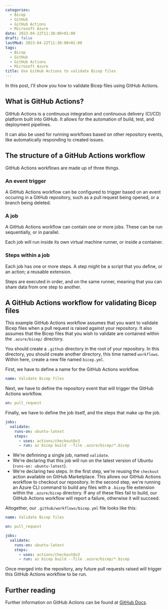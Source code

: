 ```yaml
---
categories:
  - Bicep
  - GitHub
  - GitHub Actions
  - Microsoft Azure
date: 2023-04-22T11:30:00+01:00
draft: false
lastMod: 2023-04-22T11:30:00+01:00
tags:
  - Bicep
  - GitHub
  - GitHub Actions
  - Microsoft Azure
title: Use GitHub Actions to validate Bicep files
---
```


In this post, I'll show you how to validate Bicep files using GitHub Actions.

## What is GitHub Actions?

GitHub Actions is a continuous integration and continuous delivery (CI/CD)
platform built into GitHub. It allows for the automation of build, test, and
deployment pipelines.

It can also be used for running workflows based on other repository events,
like automatically responding to created issues.

## The structure of a GitHub Actions workflow

GitHub Actions workflows are made up of three things.

### An event trigger

A GitHub Actions workflow can be configured to trigger based on an event
occuring in a GitHub repository, such as a pull request being opened, or
a branch being deleted.

### A job

A GitHub Actions workflow can contain one or more jobs. These can be run
sequentially, or in parallel.

Each job will run inside its own virtual machine runner, or inside a
container.

### Steps within a job

Each job has one or more steps. A step might be a script that you define,
or an action; a reusable extension.

Steps are executed in order, and on the same runner, meaning that you can
share data from one step to another.

## A GitHub Actions workflow for validating Bicep files

This example GitHub Actions workflow assumes that you want to validate
Bicep files when a pull request is raised against your repository. It also
assumes that the Bicep files that you wish to validate are contained within
the `.azure/bicep/` directory.

You should create a `.github` directory in the root of your repository. In
this directory, you should create another directory, this time named
`workflows`. Within here, create a new file named `bicep.yml`.

First, we have to define a name for the GitHub Actions workflow.

```yml
name: Validate Bicep files
```

Next, we have to define the repository event that will trigger the GitHub
Actions workflow.

```yml
on: pull_request
```

Finally, we have to define the job itself, and the steps that make up the job.

```yml
jobs:
  validate:
    runs-on: ubuntu-latest
    steps:
      - uses: actions/checkout@v3
      - run: az bicep build --file .azure/bicep/*.bicep
```

- We're definining a single job, named `validate`.
- We're declaring that this job will run on the latest version of Ubuntu
(`runs-on: ubuntu-latest`).
- We're declaring two steps. In the first step, we're reusing the `checkout`
action available on GitHub Marketplace. This allows our GitHub Actions
workflow to checkout our repository. In the second step, we're running an
Azure CLI command to build any files with a `.bicep` file extension within
the `.azure/bicep` directory. If any of these files fail to build, our
GitHub Actions workflow will report a failure, otherwise it will succeed.

Altogether, our `.github/workflows/bicep.yml` file looks like this:

```yml
name: Validate Bicep files

on: pull_request

jobs:
  validate:
    runs-on: ubuntu-latest
    steps:
      - uses: actions/checkout@v3
      - run: az bicep build --file .azure/bicep/*.bicep
```

Once merged into the repository, any future pull requests raised will trigger
this GitHub Actions workflow to be run.

## Further reading

Further information on GitHub Actions can be found at
[GitHub Docs](https://docs.github.com/en/actions/learn-github-actions/).
